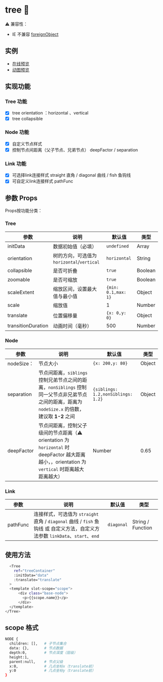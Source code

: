 # tree 🌲

⚠️ 兼容性：

- IE 不兼容 [foreignObject](https://developer.mozilla.org/en-US/docs/Web/SVG/Element/foreignObject)

## 实例

- [在线预览](https://phoebecodespace.github.io/vue-d3-tree/)
- [动图预览](https://github.com/phoebeCodeSpace/vue-d3-tree/blob/master/examples/assets/demo.gif)

## 实现功能

### Tree 功能

- [x] tree orientation ：horizontal 、vertical
- [x] tree collapsible

### Node 功能

- [x] 自定义节点样式
- [x] 控制节点间距离（父子节点、兄弟节点） deepFactor / separation

### Link 功能

- [x] 可选择link连接样式 straight 直角 / diagonal 曲线 / fish 鱼钩线
- [x] 可自定义link连接样式 pathFunc

## 参数 Props

Props按功能分类：

### Tree

参数 | 说明 | 默认值 | 类型
---|---|---|---
initData | 数据初始值（必填） | `undefined` | Array
orientation | 树的方向，可选值为`horizontal`/`vertical` | `horizontal` | String
collapsible | 是否可折叠 | `true` | Boolean
zoomable | 是否可缩放 | `true` | Boolean
scaleExtent | 缩放区间，设置最大值与最小值 | `{min: 0.1,max: 1}` | Object
scale | 缩放值 | 1 | Number
translate | 位置偏移量 | `{x: 0,y: 0}` | Object
transitionDuration | 动画时间（毫秒） | 500 | Number

### Node

参数 | 说明 | 默认值 | 类型
---|---|---|---
nodeSize： | 节点大小 | `{x: 200,y: 80}` | Object
separation | 节点间距离，`siblings` 控制兄弟节点之间的距离，`nonSiblings` 控制同一父节点非兄弟节点之间的距离，距离为 `nodeSize.x` 的倍数，建议取 **1-2** 之间 | `{siblings: 1.2,nonSiblings: 1.2}` | Object
deepFactor | 节点间距离，控制父子级间的节点距离（⚠️ orientation 为 `horizontal` 时 deepFactor 越大距离越小，，orientation 为 `vertical` 时距离越大距离越大） | Number | 0.65

### Link

参数 | 说明 | 默认值 | 类型
---|---|---|---
pathFunc | 连接样式，可选值为 `straight` 直角 / `diagonal` 曲线 / `fish` 鱼钩线 或 自定义方法，自定义方法参数 `linkData`、`start`、`end` | `diagonal` |  String / Function

## 使用方法

``` bash
  <Tree
    ref="treeContainer"
    :initData="data"
    :translate="translate"
  >
  <template slot-scope="scope">
      <div class="base-node">
        <p>{{scope.name}}</p>
      </div>
  </template>
</Tree>
```

## scope 格式

``` bash
NODE {
  children: [],   # 子节点集合
  data: {},       # 节点数据
  depth:0,        # 节点深度（层级）
  height:1,
  parent:null,    # 节点父级
  x:0,            # 几点坐标x（translate前）
  y:0             # 几点坐标y（translate前）
}
```
